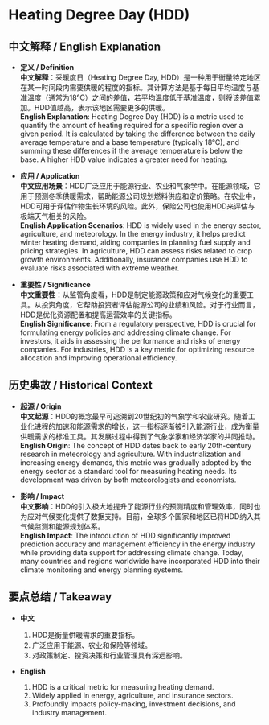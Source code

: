 # Heating Degree Day (HDD)

## 中文解释 / English Explanation

* **定义 / Definition**  
  **中文解释**：采暖度日（Heating Degree Day, HDD）是一种用于衡量特定地区在某一时间段内需要供暖的程度的指标。其计算方法是基于每日平均温度与基准温度（通常为18°C）之间的差值，若平均温度低于基准温度，则将该差值累加。HDD值越高，表示该地区需要更多的供暖。  
  **English Explanation**: Heating Degree Day (HDD) is a metric used to quantify the amount of heating required for a specific region over a given period. It is calculated by taking the difference between the daily average temperature and a base temperature (typically 18°C), and summing these differences if the average temperature is below the base. A higher HDD value indicates a greater need for heating.

* **应用 / Application**  
  **中文应用场景**：HDD广泛应用于能源行业、农业和气象学中。在能源领域，它用于预测冬季供暖需求，帮助能源公司规划燃料供应和定价策略。在农业中，HDD可用于评估作物生长环境的风险。此外，保险公司也使用HDD来评估与极端天气相关的风险。  
  **English Application Scenarios**: HDD is widely used in the energy sector, agriculture, and meteorology. In the energy industry, it helps predict winter heating demand, aiding companies in planning fuel supply and pricing strategies. In agriculture, HDD can assess risks related to crop growth environments. Additionally, insurance companies use HDD to evaluate risks associated with extreme weather.

* **重要性 / Significance**  
  **中文重要性**：从监管角度看，HDD是制定能源政策和应对气候变化的重要工具。从投资角度，它帮助投资者评估能源公司的业绩和风险。对于行业而言，HDD是优化资源配置和提高运营效率的关键指标。  
  **English Significance**: From a regulatory perspective, HDD is crucial for formulating energy policies and addressing climate change. For investors, it aids in assessing the performance and risks of energy companies. For industries, HDD is a key metric for optimizing resource allocation and improving operational efficiency.

## 历史典故 / Historical Context

* **起源 / Origin**  
  **中文起源**：HDD的概念最早可追溯到20世纪初的气象学和农业研究。随着工业化进程的加速和能源需求的增长，这一指标逐渐被引入能源行业，成为衡量供暖需求的标准工具。其发展过程中得到了气象学家和经济学家的共同推动。  
  **English Origin**: The concept of HDD dates back to early 20th-century research in meteorology and agriculture. With industrialization and increasing energy demands, this metric was gradually adopted by the energy sector as a standard tool for measuring heating needs. Its development was driven by both meteorologists and economists.

* **影响 / Impact**  
  **中文影响**：HDD的引入极大地提升了能源行业的预测精度和管理效率，同时也为应对气候变化提供了数据支持。目前，全球多个国家和地区已将HDD纳入其气候监测和能源规划体系。  
  **English Impact**: The introduction of HDD significantly improved prediction accuracy and management efficiency in the energy industry while providing data support for addressing climate change. Today, many countries and regions worldwide have incorporated HDD into their climate monitoring and energy planning systems.

## 要点总结 / Takeaway

* **中文**  
  1. HDD是衡量供暖需求的重要指标。
  2. 广泛应用于能源、农业和保险等领域。
  3. 对政策制定、投资决策和行业管理具有深远影响。

* **English**  
  1. HDD is a critical metric for measuring heating demand.
  2. Widely applied in energy, agriculture, and insurance sectors.
  3. Profoundly impacts policy-making, investment decisions, and industry management.